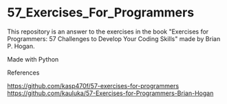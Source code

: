 # 57_Exercises_For_Programmers

This repository is an answer to the exercises in the book "Exercises for Programmers: 57 Challenges to Develop Your Coding Skills" made by Brian P. Hogan.

Made with Python

References  

https://github.com/kasp470f/57-exercises-for-programmers  
https://github.com/kauluka/57-Exercises-for-Programmers-Brian-Hogan
